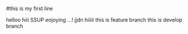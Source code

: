 #this is my first line
 
helloo
hiii
SSUP
enjoying
...! jjdn
hiiiii
this is feature branch
this is develop branch
